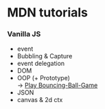 # MDN tutorials

### Vanilla JS
 - event
 - Bubbling & Capture
 - event delegation
 - DOM
 - OOP (+ Prototype) 
   <br>
   -> <a href="https://1wooseok.github.io/MDN/oop/bouncing-balls/index.html">Play Bouncing-Ball-Game</a>
 - JSON
 - canvas & 2d ctx

